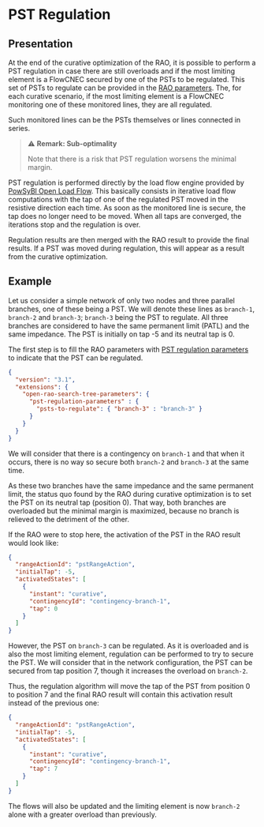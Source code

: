# PST Regulation

## Presentation

At the end of the curative optimization of the RAO, it is possible to perform a PST regulation in case there are still
overloads and if the most limiting element is a FlowCNEC secured by one of the PSTs to be regulated. This set of PSTs to
regulate can be provided in the
[RAO parameters](../parameters/implementation-specific-parameters.md#pst-regulation-parameters). The, for each curative
scenario, if the most limiting element is a FlowCNEC monitoring one of these monitored lines, they are all regulated.

Such monitored lines can be the PSTs themselves or lines connected in series.

> ⚠️ **Remark: Sub-optimality**
>
> Note that there is a risk that PST regulation worsens the minimal margin.

PST regulation is performed directly by the load flow engine provided
by [PowSyBl Open Load Flow](https://powsybl.readthedocs.io/projects/powsybl-open-loadflow/en/stable/index.html). This
basically consists in iterative load flow computations with the tap of one of the regulated PST moved in the resistive
direction each time. As soon as the monitored line is secure, the tap does no longer need to be moved. When all taps are converged,
the iterations stop and the regulation is over.

Regulation results are then merged with the RAO result to provide the final results. If a PST was moved during
regulation, this will appear as a result from the curative optimization.

## Example

Let us consider a simple network of only two nodes and three parallel branches, one of these being a PST. We will denote
these lines as `branch-1`, `branch-2` and `branch-3`; `branch-3` being the PST to regulate. All three branches are
considered to have the same permanent limit (PATL) and the same impedance. The PST is initially on tap -5 and its
neutral tap is 0.

The first step is to fill the RAO parameters with
[PST regulation parameters](../parameters/implementation-specific-parameters.md#pst-regulation-parameters) to indicate
that the PST can be regulated.

```json
{
  "version": "3.1",
  "extensions": {
    "open-rao-search-tree-parameters": {
      "pst-regulation-parameters" : {
        "psts-to-regulate": { "branch-3" : "branch-3" }
      }
    }
  }
}
```

We will consider that there is a contingency on `branch-1` and that when it occurs, there is no way so secure both
`branch-2` and `branch-3` at the same time.

As these two branches have the same impedance and the same permanent limit, the status quo found by the RAO during
curative optimization is to set the PST on its neutral tap (position 0). That way, both branches are overloaded but the
minimal margin is maximized, because no branch is relieved to the detriment of the other.

If the RAO were to stop here, the activation of the PST in the RAO result would look like:

```json
{
  "rangeActionId": "pstRangeAction",
  "initialTap": -5,
  "activatedStates": [
    {
      "instant": "curative",
      "contingencyId": "contingency-branch-1",
      "tap": 0
    }
  ]
}
```

However, the PST on `branch-3` can be regulated. As it is overloaded and is also the most limiting element, regulation
can be performed to try to secure the PST. We will consider that in the network configuration, the PST can be secured
from tap position 7, though it increases the overload on `branch-2`.

Thus, the regulation algorithm will move the tap of the PST from position 0 to position 7 and the final RAO result will
contain this activation result instead of the previous one:

```json
{
  "rangeActionId": "pstRangeAction",
  "initialTap": -5,
  "activatedStates": [
    {
      "instant": "curative",
      "contingencyId": "contingency-branch-1",
      "tap": 7
    }
  ]
}
```

The flows will also be updated and the limiting element is now `branch-2` alone with a greater overload than previously.
